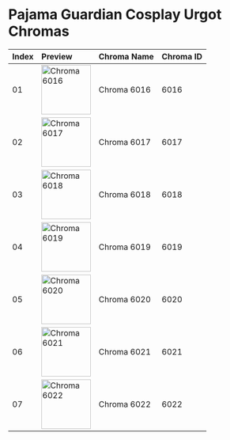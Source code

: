 # Pajama Guardian Cosplay Urgot Chromas

| Index | Preview | Chroma Name | Chroma ID |
|:---|:---|:---|:---|
| 01 | <img src='https://raw.communitydragon.org/latest/plugins/rcp-be-lol-game-data/global/default/v1/champion-chroma-images/6/6016.png' alt='Chroma 6016' width='100'> | Chroma 6016 | 6016 |
| 02 | <img src='https://raw.communitydragon.org/latest/plugins/rcp-be-lol-game-data/global/default/v1/champion-chroma-images/6/6017.png' alt='Chroma 6017' width='100'> | Chroma 6017 | 6017 |
| 03 | <img src='https://raw.communitydragon.org/latest/plugins/rcp-be-lol-game-data/global/default/v1/champion-chroma-images/6/6018.png' alt='Chroma 6018' width='100'> | Chroma 6018 | 6018 |
| 04 | <img src='https://raw.communitydragon.org/latest/plugins/rcp-be-lol-game-data/global/default/v1/champion-chroma-images/6/6019.png' alt='Chroma 6019' width='100'> | Chroma 6019 | 6019 |
| 05 | <img src='https://raw.communitydragon.org/latest/plugins/rcp-be-lol-game-data/global/default/v1/champion-chroma-images/6/6020.png' alt='Chroma 6020' width='100'> | Chroma 6020 | 6020 |
| 06 | <img src='https://raw.communitydragon.org/latest/plugins/rcp-be-lol-game-data/global/default/v1/champion-chroma-images/6/6021.png' alt='Chroma 6021' width='100'> | Chroma 6021 | 6021 |
| 07 | <img src='https://raw.communitydragon.org/latest/plugins/rcp-be-lol-game-data/global/default/v1/champion-chroma-images/6/6022.png' alt='Chroma 6022' width='100'> | Chroma 6022 | 6022 |
